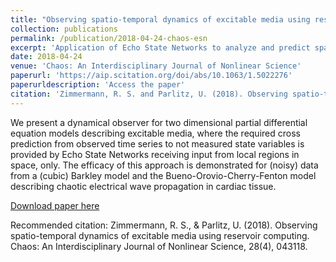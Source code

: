 ```yaml
---
title: "Observing spatio-temporal dynamics of excitable media using reservoir computing"
collection: publications
permalink: /publication/2018-04-24-chaos-esn
excerpt: 'Application of Echo State Networks to analyze and predict spatio-temporal chaotic signals.'
date: 2018-04-24
venue: 'Chaos: An Interdisciplinary Journal of Nonlinear Science'
paperurl: 'https://aip.scitation.org/doi/abs/10.1063/1.5022276'
paperurldescription: 'Access the paper'
citation: 'Zimmermann, R. S. and Parlitz, U. (2018). Observing spatio-temporal dynamics of excitable media using reservoir computing. Chaos: An Interdisciplinary Journal of Nonlinear Science, 28(4), 043118.'
---
```

We present a dynamical observer for two dimensional partial differential equation models describing excitable media, where the required cross prediction from observed time series to not measured state variables is provided by Echo State Networks receiving input from local regions in space, only. The efficacy of this approach is demonstrated for (noisy) data from a (cubic) Barkley model and the Bueno-Orovio-Cherry-Fenton model describing chaotic electrical wave propagation in cardiac tissue.

[Download paper here](https://aip.scitation.org/doi/abs/10.1063/1.5022276)

Recommended citation: Zimmermann, R. S., & Parlitz, U. (2018). Observing spatio-temporal dynamics of excitable media using reservoir computing. Chaos: An Interdisciplinary Journal of Nonlinear Science, 28(4), 043118.